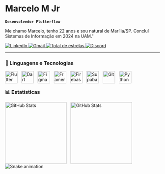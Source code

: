 #  Marcelo M Jr

**`Desenvolvedor Flutterflow`**

Me chamo Marcelo, tenho 22 anos e sou natural de Marília/SP. Concluí Sistemas de Informação em 2024 na UAM."

<p align="left">
    <a href="https://www.linkedin.com/in/marcelomourojr/">
        <img 
            alt="LinkedIn" 
            title="LinkedIn" 
            src="https://img.shields.io/static/v1?message=LinkedIn&logo=linkedin&label=&color=0077B5&logoColor=white&labelColor=&style=for-the-badge"
        />
    </a>
    <a href="marceloaugustomouro@gmail.com">
        <img 
            alt="Gmail" 
            title="Gmail" 
            src="https://img.shields.io/static/v1?message=Gmail&logo=gmail&label=&color=D14836&logoColor=white&labelColor=&style=for-the-badge"
        />
    </a> 
    <a href="https://github.com/Larissakich?tab=repositories&sort=stargazers">
        <img 
            alt="Total de estrelas" 
            title="Total de estrelas GitHub" 
            src="https://custom-icon-badges.demolab.com/github/stars/Larissakich?color=55960c&style=for-the-badge&labelColor=488207&logo=star&label=estrelas"
        />
    </a>
    <a href="https://github.com/Larissakich?tab=followers">
        <img 
            alt="Discord" 
            title="Discord" 
            src="https://img.shields.io/static/v1?message=Discord&logo=discord&label=&color=7289DA&logoColor=white&labelColor=&style=for-the-badge"
        />
    </a>
</p>

---

### 🤖 Linguagens e Tecnologias

<img
    align="left" 
    alt="Flutter" 
    title="Flutter"
    width="40px" 
    style="padding-right: 10px;"
    src="https://cdn.jsdelivr.net/gh/devicons/devicon@latest/icons/flutter/flutter-original.svg"
/>
<img 
    align="left" 
    alt="Dart" 
    title="Dart"
    width="40px" 
    style="padding-right: 10px;" 
    src="https://cdn.jsdelivr.net/gh/devicons/devicon@latest/icons/dart/dart-original.svg" 
/>
<img 
    align="left" 
    alt="Figma" 
    title="Figma"
    width="40px" 
    style="padding-right: 10px;" 
    src="https://cdn.jsdelivr.net/gh/devicons/devicon@latest/icons/figma/figma-original.svg" 
/>
<img 
    align="left" 
    alt="Framer"
    title="Framer" 
    width="40px" 
    style="padding-right: 10px;" 
    src="https://www.vectorlogo.zone/logos/framer/framer-icon.svg" 
/>
<img 
    align="left" 
    alt="Firebase"
    title="Firebase" 
    width="40px" 
    style="padding-right: 10px;" 
    src="https://cdn.jsdelivr.net/gh/devicons/devicon@latest/icons/firebase/firebase-original.svg" 
/>
<img 
    align="left" 
    alt="Supabase" 
    title="Supabase"
    width="40px" 
    style="padding-right: 10px;" 
    src="https://cdn.jsdelivr.net/gh/devicons/devicon@latest/icons/supabase/supabase-original.svg" 
/>
<img 
    align="left" 
    alt="Git" 
    title="Git"
    width="40px" 
    style="padding-right: 10px;" 
    src="https://cdn.jsdelivr.net/gh/devicons/devicon@latest/icons/git/git-original.svg" 
/>
<img 
    align="left" 
    alt="Python" 
    title="Python"
    width="40px" 
    style="padding-right: 10px;" 
    src="https://cdn.jsdelivr.net/gh/devicons/devicon@latest/icons/python/python-original.svg" 
/>

<br/>
<br/>

### 📊 Estatísticas

<p>
  <img 
    align="left" 
    alt="GitHub Stats" 
    height="200" 
    style="padding-right: 10px;" 
    src="https://github-readme-stats.vercel.app/api?username=marcelomourojr&show_icons=true&theme=tokyonight&include_all_commits=true&locale=pt-br" 
  />

<img 
      align="left" 
      alt="GitHub Stats" 
      height="200" 
      src="https://github-readme-stats.vercel.app/api/top-langs/?username=marcelomourojr&theme=tokyonight&layout=compact&custom_title=Tecnologias&langs_count=9" 
  />

</p>

###

<br clear="both">

<img src="https://raw.githubusercontent.com/maurodesouza/maurodesouza/output/snake.svg" alt="Snake animation" />

###
